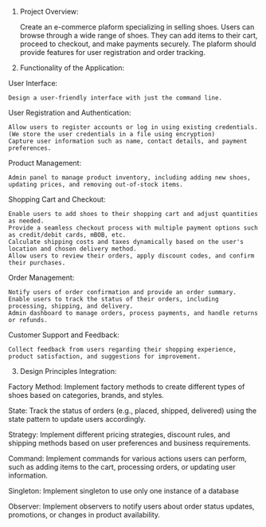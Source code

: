 1. Project Overview:

   Create an e-commerce plaform specializing in selling shoes.
   Users can browse through a wide range of shoes.
   They can add items to their cart, proceed to checkout, and make payments securely.
   The plaform should provide features for user registration and order tracking.

2. Functionality of the Application:

User Interface:

    Design a user-friendly interface with just the command line.

User Registration and Authentication:

    Allow users to register accounts or log in using existing credentials. (We store the user credentials in a file using encryption)
    Capture user information such as name, contact details, and payment preferences.

Product Management:

    Admin panel to manage product inventory, including adding new shoes, updating prices, and removing out-of-stock items.

Shopping Cart and Checkout:

    Enable users to add shoes to their shopping cart and adjust quantities as needed.
    Provide a seamless checkout process with multiple payment options such as credit/debit cards, mBOB, etc.
    Calculate shipping costs and taxes dynamically based on the user's location and chosen delivery method.
    Allow users to review their orders, apply discount codes, and confirm their purchases.

Order Management:

    Notify users of order confirmation and provide an order summary.
    Enable users to track the status of their orders, including processing, shipping, and delivery.
    Admin dashboard to manage orders, process payments, and handle returns or refunds.

Customer Support and Feedback:

    Collect feedback from users regarding their shopping experience, product satisfaction, and suggestions for improvement.

3. Design Principles Integration:

Factory Method: Implement factory methods to create different types of shoes based on categories, brands, and styles.

State: Track the status of orders (e.g., placed, shipped, delivered) using the state pattern to update users accordingly.

Strategy: Implement different pricing strategies, discount rules, and shipping methods based on user preferences and business requirements.

Command: Implement commands for various actions users can perform, such as adding items to the cart, processing orders, or updating user information.

Singleton: Implement singleton to use only one instance of a database

Observer: Implement observers to notify users about order status updates, promotions, or changes in product availability.
